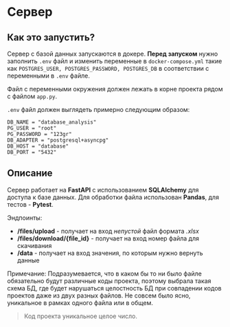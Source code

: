 # Сервер
## Как это запустить?
Сервер с базой данных запускаются в докере. **Перед запуском** нужно заполнить `.env` файл и изменить переменные в `docker-compose.yml` такие как `POSTGRES_USER, POSTGRES_PASSWORD, POSTGRES_DB` в соответствии с переменными в `.env` файле.

Файл с переменными окружения должен лежать в корне проекта рядом с файлом `app.py`.

`.env` файл должен выглядеть примерно следующим образом:
```
DB_NAME = "database_analysis"
PG_USER = "root"
PG_PASSWORD = "123gr"
DB_ADAPTER = "postgresql+asyncpg"
DB_HOST = "database"
DB_PORT = "5432"
```

## Описание
Сервер работает на **FastAPI** с использованием **SQLAlchemy** для доступа к базе данных. Для обработки файла использован **Pandas**, для тестов - **Pytest**.

Эндпоинты:
 - **/files/upload** - получает на вход *непустой* файл формата *.xlsx*
 - **/files/download/{file_id}** - получает на вход номер файла для скачивания
 - **/data** - получает на вход значения, по которым нужно вернуть данные

Примечание: 
Подразумевается, что в каком бы то ни было файле обязательно будут различные коды проекта, поэтому выбрала такая схема БД, где будет нарушаться целостность БД при совпадении кодов проектов даже из двух разных файлов. Не совсем было ясно, уникальное в рамках одного файла или в общем.
> Код проекта уникальное целое число.

